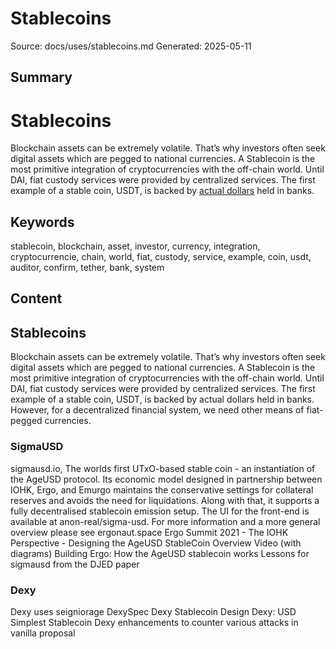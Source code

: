 # Stablecoins
Source: docs/uses/stablecoins.md
Generated: 2025-05-11

## Summary
# Stablecoins

Blockchain assets can be extremely volatile. That’s why investors often seek digital assets which are pegged to national currencies. A Stablecoin is the most primitive integration of cryptocurrencies with the off-chain world. Until DAI, fiat custody services were provided by centralized services. The first example of a stable coin, USDT, is backed by [actual dollars](https://cryptobriefing.com/external-auditor-first-confirm-tethers-usdt-backing/) held in banks.

## Keywords
stablecoin, blockchain, asset, investor, currency, integration, cryptocurrencie, chain, world, fiat, custody, service, example, coin, usdt, auditor, confirm, tether, bank, system

## Content
## Stablecoins
Blockchain assets can be extremely volatile. That’s why investors often seek digital assets which are pegged to national currencies. A Stablecoin is the most primitive integration of cryptocurrencies with the off-chain world. Until DAI, fiat custody services were provided by centralized services. The first example of a stable coin, USDT, is backed by actual dollars held in banks. However, for a decentralized financial system, we need other means of fiat-pegged currencies.

### SigmaUSD
sigmausd.io, The worlds first UTxO-based stable coin - an instantiation of the AgeUSD protocol. Its economic model designed in partnership between IOHK, Ergo, and Emurgo maintains the conservative settings for collateral reserves and avoids the need for liquidations. Along with that, it supports a fully decentralised stablecoin emission setup.
The UI for the front-end is available at anon-real/sigma-usd. For more information and a more general overview please see ergonaut.space
Ergo Summit 2021 - The IOHK Perspective - Designing the AgeUSD StableCoin
Overview Video (with diagrams)
Building Ergo: How the AgeUSD stablecoin works
Lessons for sigmausd from the DJED paper

### Dexy
Dexy uses seigniorage
DexySpec
Dexy Stablecoin Design
Dexy: USD Simplest Stablecoin
Dexy enhancements to counter various attacks in vanilla proposal
